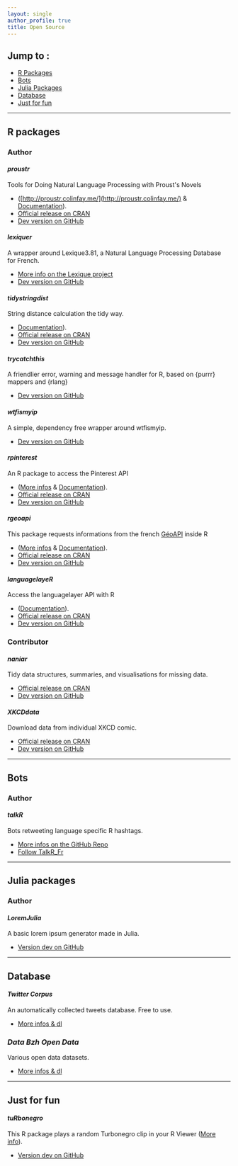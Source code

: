 ```yaml
---
layout: single
author_profile: true
title: Open Source
---
```


## Jump to : 

+ <a href="#rpackage">R Packages</a>
+ <a href="#bots">Bots</a>
+ <a href="#julia">Julia Packages</a>
+ <a href="#database">Database</a>
+ <a href="#fun">Just for fun</a>

___

<div id="rpackage"><h2>R packages</h2></div>

### Author

#### _proustr_

Tools for Doing Natural Language Processing with Proust's Novels 

+ ([http://proustr.colinfay.me/](http://proustr.colinfay.me/) & [Documentation](https://cran.r-project.org/web/packages/proustr/proustr.pdf)).
+ [Official release on CRAN](https://cran.r-project.org/web/packages/proustr/index.html)
+ [Dev version on GitHub](https://github.com/ColinFay/proustr)

#### _lexiquer_

A wrapper around Lexique3.81, a Natural Language Processing Database for French. 

+ [More info on the Lexique project](http://www.lexique.org)
+ [Dev version on GitHub](https://github.com/ColinFay/lexiquer)

#### _tidystringdist_

String distance calculation the tidy way.

+ [Documentation](https://cran.r-project.org/web/packages/tidystringdist/vignettes/Getting_started.html)).
+ [Official release on CRAN](https://cran.r-project.org/package=tidystringdist)
+ [Dev version on GitHub](https://github.com/ColinFay/tidystringdist)

#### _trycatchthis_

 A friendlier error, warning and message handler for R, based on {purrr} mappers and {rlang} 

+ [Dev version on GitHub](https://github.com/ColinFay/trycatchthis)

#### _wtfismyip_

 A simple, dependency free wrapper around wtfismyip.
 
+ [Dev version on GitHub](https://github.com/ColinFay/wtfismyip)

#### _rpinterest_

An R package to access the Pinterest API 

+ ([More infos](https://colinfay.me/rpinterest-package-r/) & [Documentation](https://cran.r-project.org/web/packages/rpinterest/rpinterest.pdf)).
+ [Official release on CRAN](https://cran.r-project.org/web/packages/rpinterest/index.html)
+ [Dev version on GitHub](https://github.com/ColinFay/rpinterest)

#### _rgeoapi_

This package requests informations from the french [GéoAPI](https://api.gouv.fr/api/geoapi.html) inside R 

+ ([More infos](https://colinfay.me/rgeoapi-v1/) & [Documentation](https://cran.r-project.org/web/packages/rgeoapi/rgeoapi.pdf)).
+ [Official release on CRAN](https://cran.r-project.org/web/packages/rgeoapi/index.html)
+ [Dev version on GitHub](https://github.com/ColinFay/rgeoapi)

#### _languagelayeR_

Access the languagelayer API with R 

+ ([Documentation](https://cran.r-project.org/web/packages/languagelayeR/languagelayeR.pdf)).
+ [Official release on CRAN](https://cran.r-project.org/web/packages/languagelayeR/index.html)
+ [Dev version on GitHub](https://github.com/ColinFay/languagelayeR)

### Contributor

#### _naniar_

Tidy data structures, summaries, and visualisations for missing data. 

+ [Official release on CRAN](https://cran.r-project.org/web/packages/naniar/index.html)
+ [Dev version on GitHub](https://github.com/njtierney/naniar)

#### _XKCDdata_

Download data from individual XKCD comic. 

+ [Official release on CRAN](https://cran.r-project.org/web/packages/XKCDdata/index.html)
+ [Dev version on GitHub](https://github.com/RobertMyles/XKCDdata)

___

<div id="bots"><h2>Bots</h2></div>

### Author 

#### _talkR_

Bots retweeting language specific R hashtags. 

+ [More infos on the GitHub Repo](https://github.com/ColinFay/talkR)
+ [Follow TalkR_Fr](https://twitter.com/talkR_FR)

___

<div id="julia"><h2>Julia packages</h2></div>

### Author

#### _LoremJulia_

A basic lorem ipsum generator made in Julia. 

+ [Version dev on GitHub](https://github.com/ColinFay/LoremJulia)

___

<div id="database"><h2>Database</h2></div>

#### _Twitter Corpus_

An automatically collected tweets database. Free to use. 

+ [More infos & dl](https://github.com/ColinFay/twitter_corpus)

### _Data Bzh Open Data_

Various open data datasets. 

+ [More infos & dl](http://data-bzh.fr/open-data/)

___
<div id="fun"><h2>Just for fun </h2></div>

#### _tuRbonegro_

This R package plays a random Turbonegro clip in your R Viewer ([More info](http://colinfay.me/rstats-turbonegro/)).

+ [Version dev on GitHub](https://github.com/ColinFay/tuRbonegro)

